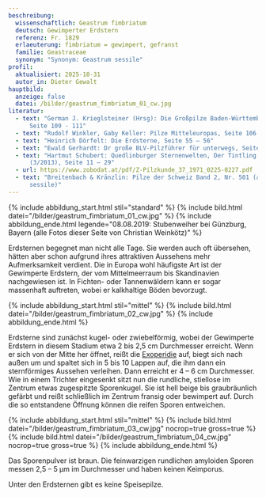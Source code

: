 ```yaml
---
beschreibung:
  wissenschaftlich: Geastrum fimbriatum
  deutsch: Gewimperter Erdstern
  referenz: Fr. 1829
  erlaeuterung: fimbriatum = gewimpert, gefranst
  familie: Geastraceae
  synonym: "Synonym: Geastrum sessile"
profil:
  aktualisiert: 2025-10-31
  autor_in: Dieter Gewalt
hauptbild:
  anzeige: false
  datei: /bilder/geastrum_fimbriatum_01_cw.jpg
literatur:
  - text: "German J. Krieglsteiner (Hrsg): Die Großpilze Baden-Württembergs Band 2,
      Seite 109 - 111"
  - text: "Rudolf Winkler, Gaby Keller: Pilze Mitteleuropas, Seite 106 (1.5.28)"
  - text: "Heinrich Dörfelt: Die Erdsterne, Seite 55 – 56"
  - text: "Ewald Gerhardt: Dr große BLV-Pilzführer für unterwegs, Seite 612"
  - text: "Hartmut Schubert: Quedlinburger Sternenwelten, Der Tintling, Heft 80
      (3/2013), Seite 11 – 29"
  - url: https://www.zobodat.at/pdf/Z-Pilzkunde_37_1971_0225-0227.pdf
  - text: "Breitenbach & Kränzlin: Pilze der Schweiz Band 2, Nr. 501 (als Geastrum
      sessile)"
---
```

{% include abbildung_start.html stil="standard" %}
{% include bild.html datei="/bilder/geastrum_fimbriatum_01_cw.jpg" %}
{% include abbildung_ende.html legende="08.08.2019: Stubenweiher bei Günzburg, Bayern (alle Fotos dieser Seite von Christian Weinkötz)" %}

Erdsternen begegnet man nicht alle Tage. Sie werden auch oft übersehen, hätten aber schon aufgrund ihres attraktiven Aussehens mehr Aufmerksamkeit verdient. Die in Europa wohl häufigste Art ist der Gewimperte Erdstern, der vom Mittelmeerraum bis Skandinavien nachgewiesen ist. In Fichten- oder Tannenwäldern kann er sogar massenhaft auftreten, wobei er kalkhaltige Böden bevorzugt.

{% include abbildung_start.html stil="mittel" %}
{% include bild.html datei="/bilder/geastrum_fimbriatum_02_cw.jpg" %}
{% include abbildung_ende.html %}

Erdsterne sind zunächst kugel- oder zwiebelförmig, wobei der Gewimperte Erdstern in diesem Stadium etwa 2 bis 2,5 cm Durchmesser erreicht. Wenn er sich von der Mitte her öffnet, reißt die [Exoperidie](Exoperidie "Glossar") auf, biegt sich nach außen um und spaltet sich in 5 bis 10 Lappen auf, die ihm dann ein sternförmiges Aussehen verleihen. Dann erreicht er 4 – 6 cm Durchmesser. Wie in einem Trichter eingesenkt sitzt nun die rundliche, stiellose im Zentrum etwas zugespitzte Sporenkugel. Sie ist hell beige bis graubräunlich gefärbt und reißt schließlich im Zentrum fransig oder bewimpert auf. Durch die so entstandene Öffnung können die reifen Sporen entweichen.

{% include abbildung_start.html stil="mittel" %}
{% include bild.html datei="/bilder/geastrum_fimbriatum_03_cw.jpg" nocrop=true gross=true %}
{% include bild.html datei="/bilder/geastrum_fimbriatum_04_cw.jpg" nocrop=true gross=true %}
{% include abbildung_ende.html %}

Das Sporenpulver ist braun. Die feinwarzigen rundlichen amyloiden Sporen messen 2,5 – 5 µm im Durchmesser und haben keinen Keimporus.

Unter den Erdsternen gibt es keine Speisepilze.